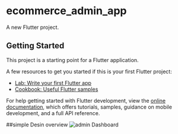 # ecommerce_admin_app

A new Flutter project.

## Getting Started

This project is a starting point for a Flutter application.

A few resources to get you started if this is your first Flutter project:

- [Lab: Write your first Flutter app](https://docs.flutter.dev/get-started/codelab)
- [Cookbook: Useful Flutter samples](https://docs.flutter.dev/cookbook)

For help getting started with Flutter development, view the
[online documentation](https://docs.flutter.dev/), which offers tutorials,
samples, guidance on mobile development, and a full API reference.

##simple Desin overview
![admin Dashboard](https://user-images.githubusercontent.com/35699196/183308185-b8af1a88-47be-4afd-95ce-9914710816c8.jpg)


